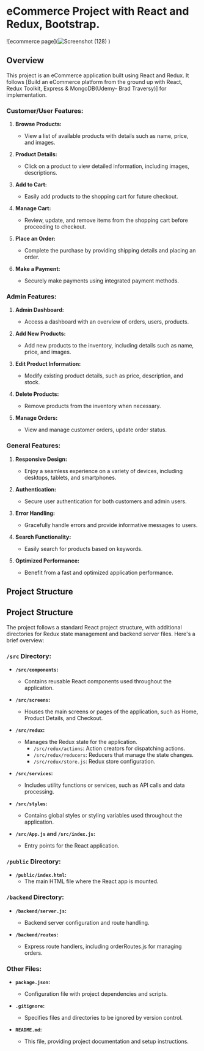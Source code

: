 # eCommerce Project with React and Redux, Bootstrap.
![ecommerce page](![Screenshot (128)](https://github.com/irinamihai150/shop/assets/104944750/a1624529-bdc1-4595-a312-96e98e124f9a)
)
## Overview
This project is an eCommerce application built using React and Redux. It follows [Build an eCommerce platform from the ground up with React, Redux Toolkit, Express & MongoDB(Udemy- Brad Traversy)] for implementation.
### Customer/User Features:
1. **Browse Products:**
   - View a list of available products with details such as name, price, and images.

2. **Product Details:**
   - Click on a product to view detailed information, including images, descriptions.

3. **Add to Cart:**
   - Easily add products to the shopping cart for future checkout.

4. **Manage Cart:**
   - Review, update, and remove items from the shopping cart before proceeding to checkout.

5. **Place an Order:**
   - Complete the purchase by providing shipping details and placing an order.

6. **Make a Payment:**
   - Securely make payments using integrated payment methods.

### Admin Features:
1. **Admin Dashboard:**
   - Access a dashboard with an overview of orders, users, products.

2. **Add New Products:**
   - Add new products to the inventory, including details such as name, price, and images.

3. **Edit Product Information:**
   - Modify existing product details, such as price, description, and stock.

4. **Delete Products:**
   - Remove products from the inventory when necessary.

5. **Manage Orders:**
   - View and manage customer orders, update order status.
### General Features:
1. **Responsive Design:**
   - Enjoy a seamless experience on a variety of devices, including desktops, tablets, and smartphones.

2. **Authentication:**
   - Secure user authentication for both customers and admin users.

3. **Error Handling:**
   - Gracefully handle errors and provide informative messages to users.

4. **Search Functionality:**
   - Easily search for products based on keywords.

5. **Optimized Performance:**
   - Benefit from a fast and optimized application performance.



## Project Structure
## Project Structure

The project follows a standard React project structure, with additional directories for Redux state management and backend server files. Here's a brief overview:

### `/src` Directory:

- **`/src/components`:**
  - Contains reusable React components used throughout the application.

- **`/src/screens`:**
  - Houses the main screens or pages of the application, such as Home, Product Details, and Checkout.

- **`/src/redux`:**
  - Manages the Redux state for the application.
    - `/src/redux/actions`: Action creators for dispatching actions.
    - `/src/redux/reducers`: Reducers that manage the state changes.
    - `/src/redux/store.js`: Redux store configuration.

- **`/src/services`:**
  - Includes utility functions or services, such as API calls and data processing.

- **`/src/styles`:**
  - Contains global styles or styling variables used throughout the application.

- **`/src/App.js` and `/src/index.js`:**
  - Entry points for the React application.

### `/public` Directory:

- **`/public/index.html`:**
  - The main HTML file where the React app is mounted.

### `/backend` Directory:

- **`/backend/server.js`:**
  - Backend server configuration and route handling.

- **`/backend/routes`:**
  - Express route handlers, including orderRoutes.js for managing orders.

### Other Files:

- **`package.json`:**
  - Configuration file with project dependencies and scripts.

- **`.gitignore`:**
  - Specifies files and directories to be ignored by version control.

- **`README.md`:**
  - This file, providing project documentation and setup instructions.
